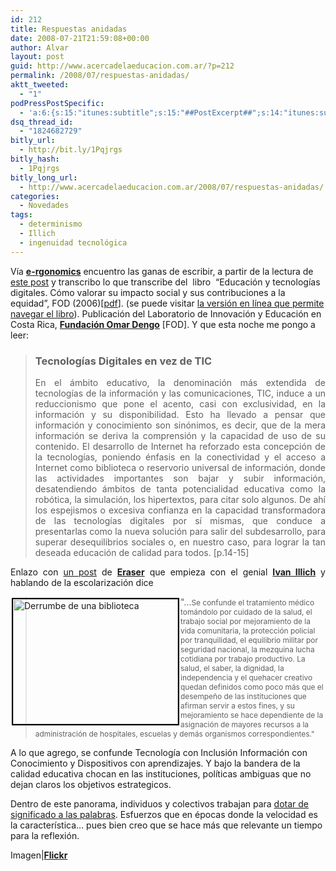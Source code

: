 ```yaml
---
id: 212
title: Respuestas anidadas
date: 2008-07-21T21:59:08+00:00
author: Alvar
layout: post
guid: http://www.acercadelaeducacion.com.ar/?p=212
permalink: /2008/07/respuestas-anidadas/
aktt_tweeted:
  - "1"
podPressPostSpecific:
  - 'a:6:{s:15:"itunes:subtitle";s:15:"##PostExcerpt##";s:14:"itunes:summary";s:15:"##PostExcerpt##";s:15:"itunes:keywords";s:17:"##WordPressCats##";s:13:"itunes:author";s:10:"##Global##";s:15:"itunes:explicit";s:7:"Default";s:12:"itunes:block";s:7:"Default";}'
dsq_thread_id:
  - "1824682729"
bitly_url:
  - http://bit.ly/1Pqjrgs
bitly_hash:
  - 1Pqjrgs
bitly_long_url:
  - http://www.acercadelaeducacion.com.ar/2008/07/respuestas-anidadas/
categories:
  - Novedades
tags:
  - determinismo
  - Illich
  - ingenuidad tecnológica
---
```

Vía <strong><a title="Blog de Cristobal Cobo" href="http://ergonomic.wordpress.com" target="_blank">e-rgonomics</a></strong> encuentro las ganas de escribir, a partir de la lectura de <a href="http://ergonomic.wordpress.com/2008/07/16/post-determinismo-tecnologico/trackback/" target="_blank">este post</a> y transcribo lo que transcribe del  libro  “Educación y tecnologías digitales. Cómo valorar su impacto social y sus contribuciones a la equidad”, FOD (2006)[<a href="http://www.fod.ac.cr/fuentes/InvestigacionesPublicacionesEducacion_y_tecnologias_digitales.pdf" target="_blank">pdf</a>]. (se puede visitar <a href="http://www.fod.ac.cr/Investigaciones/Publicaciones/Educacion_y_tecnologias_digitales/index.htm" target="_blank">la versión en línea que permite navegar el libro</a>). Publicación del Laboratorio de Innovación y Educación en Costa Rica, <strong><a href="http://ergonomic.wordpress.com/2008/06/22/el-ombligo-digital-de-america-latina/" target="_blank">Fundación Omar Dengo</a></strong> [FOD]. Y que esta noche me pongo a leer:
<blockquote>
<h3>Tecnologías Digitales en vez de TIC</h3>
<p style="text-align: justify;">En el ámbito educativo, la denominación más extendida de tecnologías de la información y las comunicaciones, TIC, induce a un reduccionismo que pone el acento, casi con exclusividad, en la información y su disponibilidad. Esto ha llevado a pensar que información y conocimiento son sinónimos, es decir, que de la mera información se deriva la comprensión y la capacidad de uso de su contenido. El desarrollo de Internet ha reforzado esta concepción de la tecnologías, poniendo énfasis en la conectividad y el acceso a Internet como biblioteca o reservorio universal de información, donde las actividades importantes son bajar y subir información, desatendiendo ámbitos de tanta potencialidad educativa como la robótica, la simulación, los hipertextos, para citar solo algunos. De ahí los espejismos o excesiva confianza en la capacidad transformadora de las tecnologías digitales por sí mismas, que conduce a presentarlas como la nueva solución para salir del subdesarrollo, para superar desequilibrios sociales o, en nuestro caso, para lograr la tan deseada educación de calidad para todos. [p.14-15]</p>
</blockquote>
<p style="text-align: justify;">Enlazo con <a title="Ilich by Eraser" href="http://e-learning-teleformacion.blogspot.com/2008/07/la-va-ivan-illich-i-mapa-conceptual-de.html" target="_blank">un post</a> de <strong><a title="Eraser" href="http://e-learning-teleformacion.blogspot.com/" target="_blank">Eraser</a></strong> que empieza con el genial <strong><a title="Ivan Illich en Wikipedia" href="http://es.wikipedia.org/wiki/Iv%C3%A1n_Illich" target="_blank">Ivan Illich</a></strong> y hablando de la escolarización dice</p>

<img class="alignleft" style="border: 2px solid black; margin: 2px; float: left;" src="http://farm3.static.flickr.com/2184/2520655642_ca5789dbde.jpg" alt="Derrumbe de una biblioteca" width="264" height="200" />
<blockquote>"...<span style="font-size: 85%;">Se confunde el tratamiento médico tomándolo por cuidado de la salud, el trabajo social por mejoramiento de la vida comunitaria, la protección policial por tranquilidad, el equilibrio militar por seguridad nacional, la mezquina lucha cotidiana por trabajo productivo. La salud, el saber, la dignidad, la independencia y el quehacer creativo quedan definidos como poco más que el desempeño de las instituciones que afirman servir a estos fines, y su mejoramiento se hace dependiente de la asignación de mayores recursos a la administración de hospitales, escuelas y demás organismos correspondientes."</span></blockquote>
A lo que agrego, se confunde Tecnología con Inclusión Información con Conocimiento y Dispositivos con aprendizajes. Y bajo la bandera de la calidad educativa chocan en las instituciones, políticas ambiguas que no dejan claros los objetivos estrategicos.

Dentro de este panorama, individuos y colectivos trabajan para <a title="Por-vocaciones" href="http://eltilodeolivos.com.ar/?p=166" target="_self">dotar de significado a las palabras</a>. Esfuerzos que en épocas donde la velocidad es la característica... pues bien creo que se hace más que relevante un tiempo para la reflexión.

Imagen|<strong><a title="por miabanera" href="http://www.flickr.com/photos/26859526@N08/2520655642/" target="_blank">Flickr</a></strong>